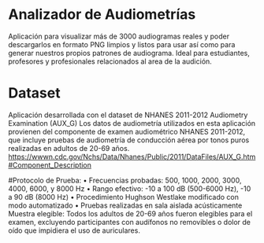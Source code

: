 # Analizador de Audiometrías

Aplicación para visualizar más de 3000 audiogramas reales y poder descargarlos en formato PNG limpios y listos para usar así como para generar nuestros propios patrones de audiograma. Ideal para estudiantes, profesores y profesionales relacionados al area de la audición.

# Dataset
Aplicación desarrollada con el dataset de 
NHANES 2011-2012 Audiometry Examination (AUX_G)
Los datos de audiometría utilizados en esta aplicación provienen del componente de examen audiométrico NHANES 2011-2012, que incluye pruebas de audiometría de conducción aérea por tonos puros realizadas en adultos de 20-69 años.
https://wwwn.cdc.gov/Nchs/Data/Nhanes/Public/2011/DataFiles/AUX_G.htm#Component_Description

#Protocolo de Prueba:
• Frecuencias probadas: 500, 1000, 2000, 3000, 4000, 6000, y 8000 Hz
• Rango efectivo: -10 a 100 dB (500-6000 Hz), -10 a 90 dB (8000 Hz)
• Procedimiento Hughson Westlake modificado con modo automatizado
• Pruebas realizadas en sala aislada acústicamente
Muestra elegible: Todos los adultos de 20-69 años fueron elegibles para el examen, excluyendo participantes con audífonos no removibles o dolor de oído que impidiera el uso de auriculares.
